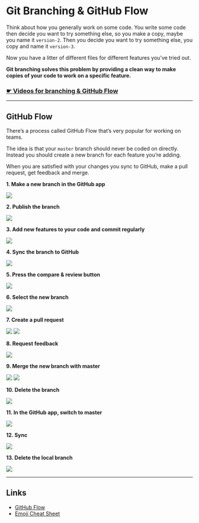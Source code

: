 # Git Branching & GitHub Flow

Think about how you generally work on some code. You write some code then decide you want to try something else, so you make a copy, maybe you name it `version-2`. Then you decide you want to try something else, you copy and name it `version-3`.

Now you have a litter of different files for different features you’ve tried out.

**Git branching solves this problem by providing a clean way to make copies of your code to work on a specific feature.**

### [☛ Videos for branching & GitHub Flow](https://www.youtube.com/watch?v=mHl91Udzljw&list=PLWjCJDeWfDdfSZOQYvsy_jJiAvx4uaJLB&index=6)

---

## GitHub Flow

There’s a process called GitHub Flow that’s very popular for working on teams.

The idea is that your `master` branch should never be coded on directly. Instead you should create a new branch for each feature you’re adding.

When you are satisfied with your changes you sync to GitHub, make a pull request, get feedback and merge.

**1. Make a new branch in the GitHub app**

![](create.jpg)

**2. Publish the branch**

![](publish.jpg)

**3. Add new features to your code and commit regularly**

![](commit.jpg)

**4. Sync the branch to GitHub**

![](sync-up.jpg)

**5. Press the compare & review button**

![](compare-review.jpg)

**6. Select the new branch**

![](choose-branch.jpg)

**7. Create a pull request**

![](pull-request.jpg)
![](send-pull-request.jpg)

**8. Request feedback**

![](get-feedback.jpg)

**9. Merge the new branch with master**

![](merge.jpg)
![](confirm-merge.jpg)

**10. Delete the branch**

![](delete-remote.jpg)

**11. In the GitHub app, switch to master**

![](switch-branch.jpg)

**12. Sync**

![](sync-down.jpg)

**13. Delete the local branch**

![](delete-local.jpg)


---

## Links

- [GitHub Flow](http://scottchacon.com/2011/08/31/github-flow.html)
- [Emoji Cheat Sheet](http://www.emoji-cheat-sheet.com/)
